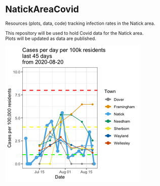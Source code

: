 # NatickAreaCovid
Resources (plots, data, code) tracking infection rates in the Natick area.

This repository will be used to hold Covid data for the Natick area. <br>
Plots will be updated as data are published. <br>

![most recent plot of cases per 100k](Plots/Current.png)
